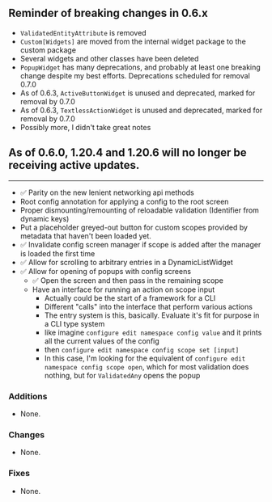 ## Reminder of breaking changes in 0.6.x
* `ValidatedEntityAttribute` is removed
* `Custom[Widgets]` are moved from the internal widget package to the custom package
* Several widgets and other classes have been deleted
* `PopupWidget` has many deprecations, and probably at least one breaking change despite my best efforts. Deprecations scheduled for removal 0.7.0
* As of 0.6.3, `ActiveButtonWidget` is unused and deprecated, marked for removal by 0.7.0
* As of 0.6.3, `TextlessActionWidget` is unused and deprecated, marked for removal by 0.7.0
* Possibly more, I didn't take great notes

## As of 0.6.0, 1.20.4 and 1.20.6 will no longer be receiving active updates.

-------------------------------------

* ✅ Parity on the new lenient networking api methods
* Root config annotation for applying a config to the root screen
* Proper dismounting/remounting of reloadable validation (Identifier from dynamic keys)
* Put a placeholder greyed-out button for custom scopes provided by metadata that haven't been loaded yet.
* ✅ Invalidate config screen manager if scope is added after the manager is loaded the first time
* ✅ Allow for scrolling to arbitrary entries in a DynamicListWidget
* ✅ Allow for opening of popups with config screens
  * ✅ Open the screen and then pass in the remaining scope
  * Have an interface for running an action on scope input
    * Actually could be the start of a framework for a CLI
    * Different "calls" into the interface that perform various actions
    * The entry system is this, basically. Evaluate it's fit for purpose in a CLI type system
    * like imagine `configure edit namespace config value` and it prints all the current values of the config
    * then `configure edit namespace config scope set [input]`
    * In this case, I'm looking for the equivalent of `configure edit namespace config scope open`, which for most validation does nothing, but for `ValidatedAny` opens the popup

### Additions
* None.

### Changes
* None.

### Fixes
* None.